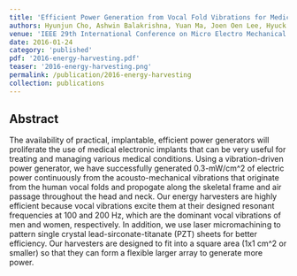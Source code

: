 ```yaml
---
title: 'Efficient Power Generation from Vocal Fold Vibrations for Medical Electronic Implants'
authors: Hyunjun Cho, Ashwin Balakrishna, Yuan Ma, Joen Oen Lee, Hyuck Choo'
venue: 'IEEE 29th International Conference on Micro Electro Mechanical Systems (MEMS)'
date: 2016-01-24
category: 'published'
pdf: '2016-energy-harvesting.pdf'
teaser: '2016-energy-harvesting.png'
permalink: /publication/2016-energy-harvesting
collection: publications
---
```


Abstract
-------
The availability of practical, implantable, efficient power generators will proliferate the use of medical electronic implants that can be very useful for treating and managing various medical conditions. Using a vibration-driven power generator, we have successfully generated 0.3-mW/cm^2 of electric power continuously from the acousto-mechanical vibrations that originate from the human vocal folds and propogate along the skeletal frame and air passage throughout the head and neck. Our energy harvesters are highly efficient because vocal vibrations excite them at their designed resonant frequencies at 100 and 200 Hz, which are the dominant vocal vibrations of men and women, respectively. In addition, we use laser micromachining to pattern single crystal lead-sirconate-titanate (PZT) sheets for better efficiency. Our harvesters are designed to fit into a square area (1x1 cm^2 or smaller) so that they can form a flexible larger array to generate more power.  
